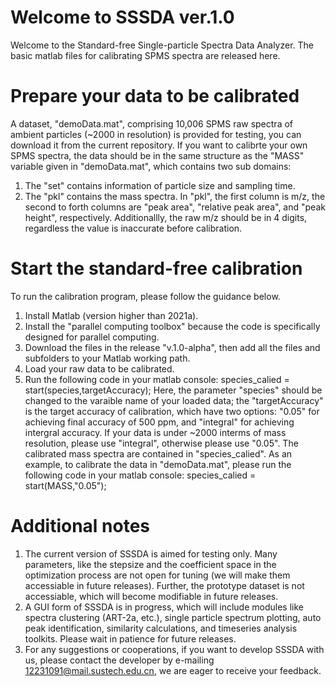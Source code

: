 # Welcome to SSSDA ver.1.0
Welcome to the Standard-free Single-particle Spectra Data Analyzer. The basic matlab files for calibrating SPMS spectra are released here. 

# Prepare your data to be calibrated
A dataset, "demoData.mat", comprising 10,006 SPMS raw spectra of ambient particles (~2000 in resolution) is provided for testing, you can download it from the current repository. 
If you want to calibrte your own SPMS spectra, the data should be in the same structure as the "MASS" variable given in "demoData.mat", which contains two sub domains:
  1. The "set" contains information of particle size and sampling time.
  2. The "pkl" contains the mass spectra. In "pkl", the first column is m/z, the second to forth columns are "peak area", "relative peak area", and "peak     height", respectively. Additionallly, the raw m/z should be in 4 digits, regardless the value is inaccurate before calibration.

# Start the standard-free calibration
To run the calibration program, please follow the guidance below.
1. Install Matlab (version higher than 2021a). 
2. Install the "parallel computing toolbox" because the code is specifically designed for parallel computing.
3. Download the files in the release "v.1.0-alpha", then add all the files and subfolders to your Matlab working path. 
4. Load your raw data to be calibrated.
5. Run the following code in your matlab console:
      species_calied = start(species,targetAccuracy);
  Here, the parameter "species" should be changed to the varaible name of your loaded data; the "targetAccuracy" is the target accuracy of calibration, which have two options: "0.05" for achieving final accuracy of 500 ppm, and "integral" for achieving intergral accuracy. If your data is under ~2000 interms of mass resolution, please use "integral", otherwise please use "0.05". The calibrated mass spectra are contained in "species_calied".
  As an example, to calibrate the data in "demoData.mat", please run the following code in your matlab console:
      species_calied = start(MASS,"0.05");
 

# Additional notes
1. The current version of SSSDA is aimed for testing only. Many parameters, like the stepsize and the coefficient space in the optimization process are not open for tuning (we will make them accessiable in future releases). Further, the prototype dataset is not accessiable, which will become modifiable in future releases.
2. A GUI form of SSSDA is in progress, which will include modules like spectra clustering (ART-2a, etc.), single particle spectrum plotting, auto peak identification, similarity calculations, and timeseries analysis toolkits. Please wait in patience for future releases.
3. For any suggestions or cooperations, if you want to develop SSSDA with us, please contact the developer by e-mailing 12231091@mail.sustech.edu.cn, we are eager to receive your feedback.
